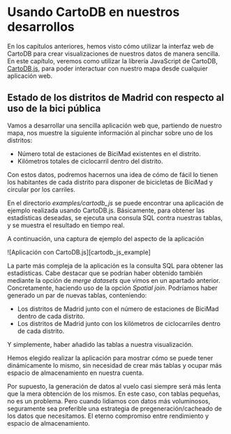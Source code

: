 # Usando CartoDB en nuestros desarrollos

En los capítulos anteriores, hemos visto cómo utilizar la interfaz web de CartoDB para crear visualizaciones de nuestros datos de manera sencilla. En este capítulo, veremos como utilizar la librería JavaScript de CartoDB, [CartoDB.js](http://docs.cartodb.com/cartodb-platform/cartodb-js/), para poder interactuar con nuestro mapa desde cualquier aplicación web.

## Estado de los distritos de Madrid con respecto al uso de la bici pública

Vamos a desarrollar una sencilla aplicación web que, partiendo de nuestro mapa, nos muestre la siguiente información al pinchar sobre uno de los distritos:

* Número total de estaciones de BiciMad existentes en el distrito.
* Kilómetros totales de ciclocarril dentro del distrito.

Con estos datos, podremos hacernos una idea de cómo de fácil lo tienen los habitantes de cada distrito para disponer de bicicletas de BiciMad y circular por los carriles.

En el directorio *examples/cartodb_js* se puede encontrar una aplicación de ejemplo realizada usando CartoDB.js. Básicamente, para obtener las estadísticas deseadas, se ejecuta una consula SQL contra nuestras tablas, y se muestra el resultado en tiempo real.

A continuación, una captura de ejemplo del aspecto de la aplicación

![Aplicación con CartoDB.js][cartodb_js_example]

La parte más compleja de la aplicación es la consulta SQL para obtener las estadísticas. Cabe destacar que se podrían haber obtenido también mediante la opción de *merge datasets* que vimos en un apartado anterior. Concretamente, haciendo uso de la opción *Spatial join*. Podríamos haber generado un par de nuevas tablas, conteniendo:

* Los distritos de Madrid junto con el número de estaciones de BiciMad dentro de cada distrito.
* Los distritos de Madrid junto con los kilómetros de ciclocarriles dentro de cada distrito.

Y simplemente, haber añadido las tablas a nuestra visualización.

Hemos elegido realizar la aplicación para mostrar cómo se puede tener dinámicamente lo mismo, sin necesidad de crear más tablas y ocupar más espacio de almacenamiento en nuestra cuenta.

Por supuesto, la generación de datos al vuelo casi siempre será más lenta que la mera obtención de los mismos. En este caso, con tablas pequeñas, no es un problema. Pero cuando lidiamos con datos más voluminosos, seguramente sea preferible una estrategia de pregeneración/cacheado de los datos que necesitamos. El eterno compromiso entre rendimiento y espacio de almacenamiento.
